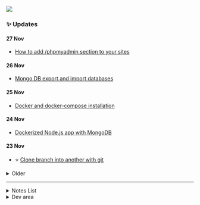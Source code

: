[![](https://capella.pics/28d678aa-0c5e-420f-9676-fa5a83abfecf.jpg)](https://codex.so/join)

### ✨ Updates

#### 27 Nov

- [How to add /phpmyadmin section to your sites](https://codex.so/how-to-add-phpmyadmin-section-to-your-sites)

#### 26 Nov

- [Mongo DB export and import databases](https://codex.so/mongo-db-export-and-import-databases)

#### 25 Nov

- [Docker and docker-compose installation](https://codex.so/docker-and-docker-compose-installation)

#### 24 Nov

- [Dockerized Node.js app with MongoDB](https://codex.so/dockerized-node-js-app-with-mongodb)

#### 23 Nov

- ⭐️ [Clone branch into another with git](https://codex.so/reset-git-branch)

<details>
<summary>Older</summary>
<p>

#### 22 Nov

- [How to install the latest Node.js, NPM and Yarn](https://codex.so/how-to-install-the-latest-node-js-npm-and-yarn)

#### 21 Nov

- [Secure copying between servers via scp utility](https://codex.so/secure-copying-between-servers-via-scp-utility)

#### 20 Nov

- [Show hidden files in Finder on Mac](https://codex.so/show-hidden-files-in-finder-on-mac)
- [Resolving subdomains dynamically via Nginx](https://codex.so/resolving-subdomains-dynamically-via-nginx)

#### 19 Nov

- 🔥 [Dynamic content for GitHub pages](https://codex.so/dynamic-content-for-github-pages)

#### 18 Nov

- How many days until the end of the validity of the SSL-certificate? When is it time to renew your domain? [action-check-domain](https://github.com/codex-team/action-check-domain) will help you remember to do these routine tasks

#### 16 Nov

- Now you can [get node package info](https://github.com/codex-team/action-nodejs-package-info) in GitHub Actions

#### 12 Nov

- Awesome [@codex_bot notifier](https://github.com/marketplace/actions/codex_bot-notifier) action for your build steps

</p>
</details>

---

<details>
<summary>Notes List</summary>
<p>
 
#### GitHub

- ⭐️ [Git submodules cheatsheet](https://gist.github.com/talyguryn/773ce686c98c9da9dcc93a46284c9130)
- [Collapsed block for GitHub markdown](https://gist.github.com/talyguryn/b3ea925764ada03a965f61024eb96a4f)

#### Node.js

- [Webpack lazy-loading chunks](https://gist.github.com/talyguryn/0fa2076a8781359c19bd46ce914f31b9)
- [Autoupdates for Electron App](https://gist.github.com/talyguryn/85abb18e93ce6ce928c8a20e6ad4b233)
- [Electron IPC](https://gist.github.com/talyguryn/5c46f26b55ffc6aea1bb3d3b03899a04)
- [Handling any POST data in Express](https://gist.github.com/talyguryn/dc534173a7b2fb5a52db8d27bc6180db)

#### DevOps

- [How to add /phpmyadmin section to your sites](https://gist.github.com/talyguryn/902c0703aa036c61c8b68b64ca90ee3c)
- [Enable ssh root login access](https://gist.github.com/talyguryn/acee1431c0a208240fcd31f17024d854)
- [How to get and install a wildcard SSL certificate](https://gist.github.com/talyguryn/bd0f30ab3eb183afbe9521261adfbc60)
   
</p>
</details>

<details>
<summary>Dev area</summary>
<p>

<img src="https://telegra.ph/file/4d3b9b7aa79bec03f084a.gif" alt="coffee" width="20%"/><img src="https://telegra.ph/file/4d3b9b7aa79bec03f084a.gif" alt="coffee" width="20%"/><img src="https://telegra.ph/file/4d3b9b7aa79bec03f084a.gif" alt="coffee" width="20%"/><img src="https://telegra.ph/file/4d3b9b7aa79bec03f084a.gif" alt="coffee" width="20%"/><img src="https://telegra.ph/file/4d3b9b7aa79bec03f084a.gif" alt="coffee" width="20%"/>

<img src="https://telegra.ph/file/4d3b9b7aa79bec03f084a.gif" alt="coffee" width="25%"/><img src="https://telegra.ph/file/4d3b9b7aa79bec03f084a.gif" alt="coffee" width="25%"/><img src="https://telegra.ph/file/4d3b9b7aa79bec03f084a.gif" alt="coffee" width="25%"/><img src="https://telegra.ph/file/4d3b9b7aa79bec03f084a.gif" alt="coffee" width="25%"/>

<img src="https://telegra.ph/file/4d3b9b7aa79bec03f084a.gif" alt="coffee" width="33%"/><img src="https://telegra.ph/file/4d3b9b7aa79bec03f084a.gif" alt="coffee" width="33%"/><img src="https://telegra.ph/file/4d3b9b7aa79bec03f084a.gif" alt="coffee" width="33%"/>


<img src="https://telegra.ph/file/4d3b9b7aa79bec03f084a.gif" alt="coffee" width="50%"/><img src="https://telegra.ph/file/4d3b9b7aa79bec03f084a.gif" alt="coffee" width="50%"/>

<img src="https://telegra.ph/file/4d3b9b7aa79bec03f084a.gif" alt="coffee" width="100%"/>

</p>
</details>
